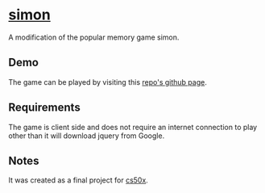 # <a href="#simon" name="simon">simon</a>

A modification of the popular memory game simon.

## Demo

The game can be played by visiting this [repo's github page](http://nickjj.github.com/simon).

## Requirements

The game is client side and does not require an internet connection to play other than it will download jquery from Google.

## Notes

It was created as a final project for [cs50x](https://www.cs50.net/).